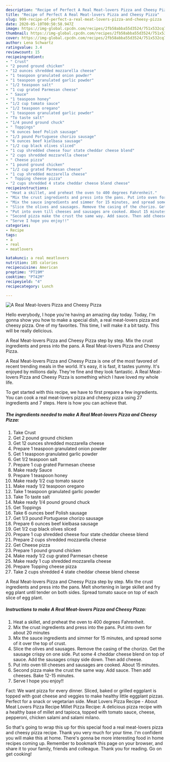 ```yaml
---
description: "Recipe of Perfect A Real Meat-lovers Pizza and Cheesy Pizza"
title: "Recipe of Perfect A Real Meat-lovers Pizza and Cheesy Pizza"
slug: 999-recipe-of-perfect-a-real-meat-lovers-pizza-and-cheesy-pizza
date: 2020-05-10T00:50:58.947Z
image: https://img-global.cpcdn.com/recipes/2fb58abba55d3524/751x532cq70/a-real-meat-lovers-pizza-and-cheesy-pizza-recipe-main-photo.jpg
thumbnail: https://img-global.cpcdn.com/recipes/2fb58abba55d3524/751x532cq70/a-real-meat-lovers-pizza-and-cheesy-pizza-recipe-main-photo.jpg
cover: https://img-global.cpcdn.com/recipes/2fb58abba55d3524/751x532cq70/a-real-meat-lovers-pizza-and-cheesy-pizza-recipe-main-photo.jpg
author: Lena Schwartz
ratingvalue: 3.4
reviewcount: 15
recipeingredient:
- " Crust"
- "2 pound ground chicken"
- "12 ounces shredded mozzarella cheese"
- "1 teaspoon granulated onion powder"
- "1 teaspoon granulated garlic powder"
- "1/2 teaspoon salt"
- "1 cup grated Parmesan cheese"
- " Sauce"
- "1 teaspoon honey"
- "1/2 cup tomato sauce"
- "1/2 teaspoon oregano"
- "1 teaspoon granulated garlic powder"
- "To taste salt"
- "1/4 pound ground chuck"
- " Toppings"
- "6 ounces beef Polish sausage"
- "1/3 pound Portuguese chorizo sausage"
- "6 ounces beef kielbasa sausage"
- "1/2 cup black olives sliced"
- "1 cup shredded cheese four state cheddar cheese blend"
- "2 cups shredded mozzarella cheese"
- " Cheese pizza"
- "1 pound ground chicken"
- "1/2 cup grated Parmesan cheese"
- "1 cup shredded mozzarella cheese"
- " Topping cheese pizza"
- "2 cups shredded 4 state cheddar cheese blend cheese"
recipeinstructions:
- "Heat a skillet, and preheat the oven to 400 degrees Fahrenheit."
- "Mix the crust ingredients and press into the pans. Put into oven for about 20 minutes"
- "Mix the sauce ingredients and simmer for 15 minutes, and spread some of it over the top of crust."
- "Slice the olives and sausages. Remove the casing of the chorizo. Get the sausage crispy on one side. Put some 4 cheddar cheese blend on top of sauce. Add the sausages crispy side down. Then add cheese."
- "Put into oven till cheeses and sausages are cooked. About 15 minutes."
- "Second pizza make the crust the same way. Add sauce. Then add cheeses. Bake 12-15 minutes."
- "Serve I hope you enjoy!!"
categories:
- Recipe
tags:
- a
- real
- meatlovers

katakunci: a real meatlovers 
nutrition: 185 calories
recipecuisine: American
preptime: "PT19M"
cooktime: "PT42M"
recipeyield: "4"
recipecategory: Lunch

---
```



![A Real Meat-lovers Pizza and Cheesy Pizza](https://img-global.cpcdn.com/recipes/2fb58abba55d3524/751x532cq70/a-real-meat-lovers-pizza-and-cheesy-pizza-recipe-main-photo.jpg)

Hello everybody, I hope you're having an amazing day today. Today, I'm gonna show you how to make a special dish, a real meat-lovers pizza and cheesy pizza. One of my favorites. This time, I will make it a bit tasty. This will be really delicious.

A Real Meat-lovers Pizza and Cheesy Pizza step by step. Mix the crust ingredients and press into the pans. A Real Meat-lovers Pizza and Cheesy Pizza.

A Real Meat-lovers Pizza and Cheesy Pizza is one of the most favored of recent trending meals in the world. It's easy, it is fast, it tastes yummy. It's enjoyed by millions daily. They're fine and they look fantastic. A Real Meat-lovers Pizza and Cheesy Pizza is something which I have loved my whole life.


To get started with this recipe, we have to first prepare a few ingredients. You can cook a real meat-lovers pizza and cheesy pizza using 27 ingredients and 7 steps. Here is how you can achieve that.

<!--inarticleads1-->

##### The ingredients needed to make A Real Meat-lovers Pizza and Cheesy Pizza:

1. Take  Crust
1. Get 2 pound ground chicken
1. Get 12 ounces shredded mozzarella cheese
1. Prepare 1 teaspoon granulated onion powder
1. Get 1 teaspoon granulated garlic powder
1. Get 1/2 teaspoon salt
1. Prepare 1 cup grated Parmesan cheese
1. Make ready  Sauce
1. Prepare 1 teaspoon honey
1. Make ready 1/2 cup tomato sauce
1. Make ready 1/2 teaspoon oregano
1. Take 1 teaspoon granulated garlic powder
1. Take To taste salt
1. Make ready 1/4 pound ground chuck
1. Get  Toppings
1. Take 6 ounces beef Polish sausage
1. Get 1/3 pound Portuguese chorizo sausage
1. Prepare 6 ounces beef kielbasa sausage
1. Get 1/2 cup black olives sliced
1. Prepare 1 cup shredded cheese four state cheddar cheese blend
1. Prepare 2 cups shredded mozzarella cheese
1. Get  Cheese pizza
1. Prepare 1 pound ground chicken
1. Make ready 1/2 cup grated Parmesan cheese
1. Make ready 1 cup shredded mozzarella cheese
1. Prepare  Topping cheese pizza
1. Take 2 cups shredded 4 state cheddar cheese blend cheese


A Real Meat-lovers Pizza and Cheesy Pizza step by step. Mix the crust ingredients and press into the pans. Melt shortening in large skillet and fry egg plant until tender on both sides. Spread tomato sauce on top of each slice of egg plant. 

<!--inarticleads2-->

##### Instructions to make A Real Meat-lovers Pizza and Cheesy Pizza:

1. Heat a skillet, and preheat the oven to 400 degrees Fahrenheit.
1. Mix the crust ingredients and press into the pans. Put into oven for about 20 minutes
1. Mix the sauce ingredients and simmer for 15 minutes, and spread some of it over the top of crust.
1. Slice the olives and sausages. Remove the casing of the chorizo. Get the sausage crispy on one side. Put some 4 cheddar cheese blend on top of sauce. Add the sausages crispy side down. Then add cheese.
1. Put into oven till cheeses and sausages are cooked. About 15 minutes.
1. Second pizza make the crust the same way. Add sauce. Then add cheeses. Bake 12-15 minutes.
1. Serve I hope you enjoy!!


Fact: We want pizza for every dinner. Sliced, baked or grilled eggplant is topped with goat cheese and veggies to make healthy little eggplant pizzas. Perfect for a snack or vegetarian side. Meat Lovers Pizza Recipe - About Meat Lovers Pizza Recipe Millet Pizza Recipe: A delicious pizza recipe with a healthy base of millet and tapioca, topped with tomato sauce, cheese, pepperoni, chicken salami and salami milano. 

So that's going to wrap this up for this special food a real meat-lovers pizza and cheesy pizza recipe. Thank you very much for your time. I'm confident you will make this at home. There's gonna be more interesting food in home recipes coming up. Remember to bookmark this page on your browser, and share it to your family, friends and colleague. Thank you for reading. Go on get cooking!
